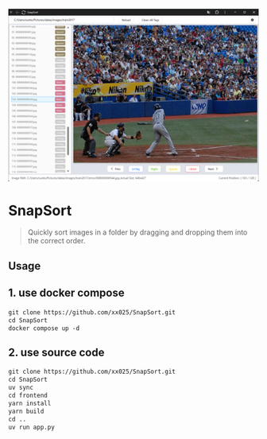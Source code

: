 ![img.png](frontend/img.png)

# SnapSort

> Quickly sort images in a folder by dragging and dropping them into the correct order.

## Usage



## 1. use docker compose

```
git clone https://github.com/xx025/SnapSort.git
cd SnapSort
docker compose up -d
```



## 2. use source code
```
git clone https://github.com/xx025/SnapSort.git
cd SnapSort
uv sync
cd frontend
yarn install
yarn build
cd ..
uv run app.py
```









